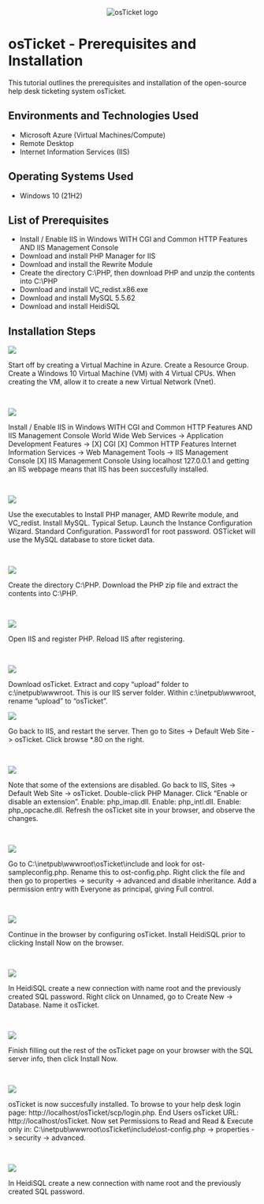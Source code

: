 <p align="center">
<img src="https://i.imgur.com/Clzj7Xs.png" alt="osTicket logo"/>
</p>

<h1>osTicket - Prerequisites and Installation</h1>
This tutorial outlines the prerequisites and installation of the open-source help desk ticketing system osTicket.<br />




<h2>Environments and Technologies Used</h2>

- Microsoft Azure (Virtual Machines/Compute)
- Remote Desktop
- Internet Information Services (IIS)

<h2>Operating Systems Used </h2>

- Windows 10</b> (21H2)

<h2>List of Prerequisites</h2>

- Install / Enable IIS in Windows WITH CGI and Common HTTP Features AND IIS Management Console
- Download and install PHP Manager for IIS 
- Download and install the Rewrite Module 
- Create the directory C:\PHP, then download PHP and unzip the contents into C:\PHP
- Download and install VC_redist.x86.exe
- Download and install MySQL 5.5.62
- Download and install HeidiSQL
  
<h2>Installation Steps</h2>

<p>
<img src="https://github.com/yUSaul/osticket-prereqs/assets/140694677/a49b47b4-fea7-4bbd-b043-17f56489b691"/>
</p>
<p>
Start off by creating a Virtual Machine in Azure.  Create a Resource Group.  Create a Windows 10 Virtual Machine (VM) with 4 Virtual CPUs.  When creating the VM, allow it to create a new Virtual Network (Vnet).
</p>
<br />

<p>
<img src="https://github.com/yUSaul/osticket-prereqs/assets/140694677/01b1db31-eed9-4465-a932-42a2b13f619d"/>
</p>
<p>
Install / Enable IIS in Windows WITH CGI and Common HTTP Features AND IIS Management Console
World Wide Web Services -> Application Development Features ->
[X] CGI
[X] Common HTTP Features
Internet Information Services -> Web Management Tools -> IIS Management Console
[X] IIS Management Console
Using localhost 127.0.0.1 and getting an IIS webpage means that IIS has been succesfully installed.
</p>
<br />

<p>
<img src="https://github.com/yUSaul/osticket-prereqs/assets/140694677/05876f79-6f0b-4665-9a66-c0aeab534af4"/>
</p>
<p>
Use the executables to Install PHP manager, AMD Rewrite module, and VC_redist.  Install MySQL.  Typical Setup.  Launch the Instance Configuration Wizard.  Standard Configuration.  Password1 for root password.  OSTicket will use the MySQL database to store ticket data. 
</p>
<br />

<p>
<img src="https://github.com/yUSaul/osticket-prereqs/assets/140694677/6c6780af-5e9a-4f42-9f01-ca63371523c2"/>
</p>
<p>
Create the directory C:\PHP.  Download the PHP zip file and extract the contents into C:\PHP.
</p>
<br />

<p>
<img src="https://github.com/yUSaul/osticket-prereqs/assets/140694677/e7f8fb3d-548f-4bdd-8061-4090477a188a"/>
</p>
<p>
Open IIS and register PHP.  Reload IIS after registering.
</p>
<br />

<p>
<img src="https://github.com/yUSaul/osticket-prereqs/assets/140694677/9f580563-b1bb-421e-8b39-41646b8a6cde"/>
</p>
<p>
Download osTicket.  Extract and copy “upload” folder to c:\inetpub\wwwroot.  This is our IIS server folder.  Within c:\inetpub\wwwroot, rename “upload” to “osTicket”.
<br />

<p>
<img src="https://github.com/yUSaul/osticket-prereqs/assets/140694677/36282fda-5b4a-415e-a23b-23e425401c93"/>
</p>
<p>
Go back to IIS, and restart the server.  Then go to Sites -> Default Web Site -> osTicket.  Click browse *.80 on the right.
</p>
<br />


<p>
<img src="https://github.com/yUSaul/osticket-prereqs/assets/140694677/fb1f711b-faa6-4bb8-ac30-05c41efc926f"/>
</p>
<p>
Note that some of the extensions are disabled.  Go back to IIS, Sites -> Default Web Site -> osTicket.  Double-click PHP Manager.  Click “Enable or disable an extension”.  Enable: php_imap.dll.  Enable: php_intl.dll.  Enable: php_opcache.dll.  Refresh the osTicket site in your browser, and observe the changes.
</p>
<br />


<p>
<img src="https://github.com/yUSaul/osticket-prereqs/assets/140694677/12faf829-94f9-4e41-98e3-0361c7ddf768"/>
</p>
<p>
Go to C:\inetpub\wwwroot\osTicket\include and look for ost-sampleconfig.php.  Rename this to ost-config.php.  Right click the file and then go to properties -> security -> advanced and disable inheritance.  Add a permission entry with Everyone as principal, giving Full control.
</p>
<br />


<p>
<img src="https://github.com/yUSaul/osticket-prereqs/assets/140694677/e0f6f7e7-61af-424a-a97d-ea6a9642475e"/>
</p>
<p>
Continue in the browser by configuring osTicket.  Install HeidiSQL prior to clicking Install Now on the browser.
</p>
<br />


<p>
<img src="https://github.com/yUSaul/osticket-prereqs/assets/140694677/0aaba12a-6dc5-4a3b-bebc-c64fb63ca3e3"/>
</p>
<p>
In HeidiSQL create a new connection with name root and the previously created SQL password.  Right click on Unnamed, go to Create New -> Database.  Name it osTicket. 
</p>
<br />

<p>
<img src="https://github.com/yUSaul/osticket-prereqs/assets/140694677/6df4b909-e14e-4cc6-962f-d5d353643306"/>
</p>
<p>
Finish filling out the rest of the osTicket page on your browser with the SQL server info, then click Install Now.
</p>
<br />

<p>
<img src="https://github.com/yUSaul/osticket-prereqs/assets/140694677/0aaba12a-6dc5-4a3b-bebc-c64fb63ca3e3"/>
</p>
<p>
osTicket is now succesfully installed.  To browse to your help desk login page: http://localhost/osTicket/scp/login.php.  End Users osTicket URL: http://localhost/osTicket.  Now set Permissions to Read and Read & Execute only in: C:\inetpub\wwwroot\osTicket\include\ost-config.php -> properties -> security -> advanced.
</p>
<br />

<p>
<img src="https://github.com/yUSaul/osticket-prereqs/assets/140694677/0aaba12a-6dc5-4a3b-bebc-c64fb63ca3e3"/>
</p>
<p>
In HeidiSQL create a new connection with name root and the previously created SQL password.
</p>
<br />
